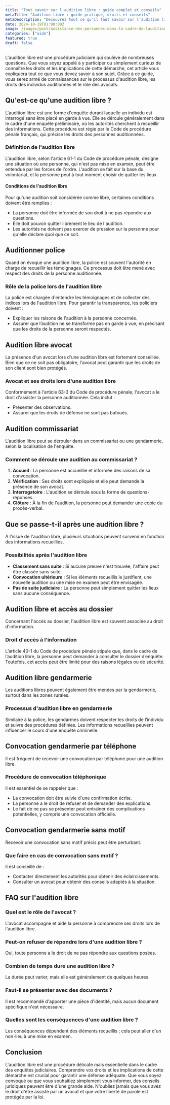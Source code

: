 ```yaml
---
title: "Tout savoir sur l'audition libre : guide complet et conseils"
metaTitle: "Audition libre : guide pratique, droits et conseils"
metaDescription: "Découvrez tout ce qu'il faut savoir sur l'audition libre : droits, procédures et conseils pratiques."
date: 2024-10-19T01:00:00Z
image: /images/post/assistance-des-personnes-dans-le-cadre-de-laudition-libre.webp
categories: ["aide"]
featured: true
draft: false
---
```


L'audition libre est une procédure judiciaire qui soulève de nombreuses questions. Que vous soyez appelé à y participer ou simplement curieux de connaître les droits et les implications de cette démarche, cet article vous expliquera tout ce que vous devez savoir à son sujet. Grâce à ce guide, vous serez armé de connaissances sur le processus d'audition libre, les droits des individus auditionnés et le rôle des avocats.

## Qu'est-ce qu'une audition libre ?

L'audition libre est une forme d'enquête durant laquelle un individu est interrogé sans être placé en garde à vue. Elle se déroule généralement dans le cadre d'une enquête préliminaire, où les autorités cherchent à recueillir des informations. Cette procédure est régie par le Code de procédure pénale français, qui précise les droits des personnes auditionnées.

### Définition de l'audition libre

L'audition libre, selon l'article 61-1 du Code de procédure pénale, désigne une situation où une personne, qui n'est pas mise en examen, peut être entendue par les forces de l'ordre. L'audition se fait sur la base du volontariat, et la personne peut à tout moment choisir de quitter les lieux.

#### Conditions de l'audition libre

Pour qu'une audition soit considérée comme libre, certaines conditions doivent être remplies :
- La personne doit être informée de son droit à ne pas répondre aux questions.
- Elle doit pouvoir quitter librement le lieu de l'audition.
- Les autorités ne doivent pas exercer de pression sur la personne pour qu'elle déclare quoi que ce soit.

## Auditionner police

Quand on évoque une audition libre, la police est souvent l'autorité en charge de recueillir les témoignages. Ce processus doit être mené avec respect des droits de la personne auditionnée.

### Rôle de la police lors de l'audition libre

La police est chargée d'entendre les témoignages et de collecter des indices lors de l'audition libre. Pour garantir la transparence, les policiers doivent :
- Expliquer les raisons de l'audition à la personne concernée.
- Assurer que l’audition ne se transforme pas en garde à vue, en précisant que les droits de la personne seront respectés.

## Audition libre avocat

La présence d'un avocat lors d'une audition libre est fortement conseillée. Bien que ce ne soit pas obligatoire, l'avocat peut garantir que les droits de son client sont bien protégés.

### Avocat et ses droits lors d'une audition libre

Conformément à l'article 63-3 du Code de procédure pénale, l'avocat a le droit d'assister la personne auditionnée. Cela inclut :
- Présenter des observations.
- Assurer que les droits de défense ne sont pas bafoués.

## Audition commissariat

L'audition libre peut se dérouler dans un commissariat ou une gendarmerie, selon la localisation de l'enquête.

### Comment se déroule une audition au commissariat ?

1. **Accueil** : La personne est accueillie et informée des raisons de sa convocation.
2. **Vérification** : Ses droits sont expliqués et elle peut demande la présence de son avocat.
3. **Interrogatoire** : L'audition se déroule sous la forme de questions-réponses.
4. **Clôture** : À la fin de l'audition, la personne peut demander une copie du procès-verbal.

## Que se passe-t-il après une audition libre ?

À l'issue de l'audition libre, plusieurs situations peuvent survenir en fonction des informations recueillies.

### Possibilités après l'audition libre

- **Classement sans suite** : Si aucune preuve n'est trouvée, l'affaire peut être classée sans suite.
- **Convocation ultérieure** : Si les éléments recueillis le justifient, une nouvelle audition ou une mise en examen peut être envisagée.
- **Pas de suite judiciaire** : La personne peut simplement quitter les lieux sans aucune conséquence.

## Audition libre et accès au dossier

Concernant l'accès au dossier, l'audition libre est souvent associée au droit d'information.

### Droit d'accès à l'information

L’article 40-1 du Code de procédure pénale stipule que, dans le cadre de l’audition libre, la personne peut demander à consulter le dossier d’enquête. Toutefois, cet accès peut être limité pour des raisons légales ou de sécurité.

## Audition libre gendarmerie

Les auditions libres peuvent également être menées par la gendarmerie, surtout dans les zones rurales.

### Processus d'audition libre en gendarmerie

Similaire à la police, les gendarmes doivent respecter les droits de l’individu et suivre des procédures définies. Les informations recueillies peuvent influencer le cours d'une enquête criminelle.

## Convocation gendarmerie par téléphone

Il est fréquent de recevoir une convocation par téléphone pour une audition libre.

### Procédure de convocation téléphonique

Il est essentiel de se rappeler que :
- La convocation doit être suivie d'une confirmation écrite.
- La personne a le droit de refuser et de demander des explications.
- Le fait de ne pas se présenter peut entraîner des complications potentielles, y compris une convocation officielle.

## Convocation gendarmerie sans motif

Recevoir une convocation sans motif précis peut être perturbant.

### Que faire en cas de convocation sans motif ?

Il est conseillé de :
- Contacter directement les autorités pour obtenir des éclaircissements.
- Consulter un avocat pour obtenir des conseils adaptés à la situation.

## FAQ sur l'audition libre

### Quel est le rôle de l'avocat ?
L'avocat accompagne et aide la personne à comprendre ses droits lors de l'audition libre.

### Peut-on refuser de répondre lors d'une audition libre ?
Oui, toute personne a le droit de ne pas répondre aux questions posées.

### Combien de temps dure une audition libre ?
La durée peut varier, mais elle est généralement de quelques heures.

### Faut-il se présenter avec des documents ?
Il est recommandé d'apporter une pièce d'identité, mais aucun document spécifique n'est nécessaire.

### Quelles sont les conséquences d'une audition libre ?
Les conséquences dépendent des éléments recueillis ; cela peut aller d'un non-lieu à une mise en examen.

## Conclusion

L'audition libre est une procédure délicate mais essentielle dans le cadre des enquêtes judiciaires. Comprendre vos droits et les implications de cette démarche est crucial pour garantir une défense adéquate. Que vous soyez convoqué ou que vous souhaitiez simplement vous informer, des conseils juridiques peuvent être d'une grande aide. N'oubliez jamais que vous avez le droit d'être assisté par un avocat et que votre liberté de parole est protégée par la loi.